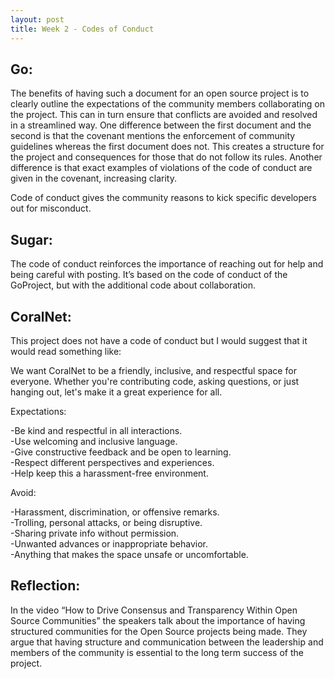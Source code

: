 ```yaml
---
layout: post
title: Week 2 - Codes of Conduct
---
```



## Go:

The benefits of having such a document for an open source project is to clearly outline the expectations of the community members collaborating on the project. This can in turn ensure that conflicts are avoided and resolved in a streamlined way.
One difference between the first document and the second is that the covenant mentions the enforcement of community guidelines whereas the first document does not. This creates a structure for the project and consequences for those that do not follow its rules. Another difference is that exact examples of violations of the code of conduct are given in the covenant, increasing clarity.  

Code of conduct gives the community reasons to kick specific developers out for misconduct.

<!--more-->

## Sugar:

The code of conduct reinforces the importance of reaching out for help and being careful with posting. It’s based on the code of conduct of the GoProject, but with the additional code about collaboration.

## CoralNet:
This project does not have a code of conduct but I would suggest that it would read something like:

We want CoralNet to be a friendly, inclusive, and respectful space for everyone. Whether you're contributing code, asking questions, or just hanging out, let's make it a great experience for all.

Expectations:

-Be kind and respectful in all interactions.  
-Use welcoming and inclusive language.  
-Give constructive feedback and be open to learning.  
-Respect different perspectives and experiences.  
-Help keep this a harassment-free environment.  

Avoid:

-Harassment, discrimination, or offensive remarks.  
-Trolling, personal attacks, or being disruptive.  
-Sharing private info without permission.  
-Unwanted advances or inappropriate behavior.  
-Anything that makes the space unsafe or uncomfortable.  

## Reflection: 

In the video “How to Drive Consensus and Transparency Within Open Source Communities” the speakers talk about the importance of having structured communities for the Open Source projects being made. They argue that having structure and communication between the leadership and members of the community is essential to the long term success of the project.

